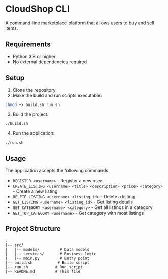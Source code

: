 # CloudShop CLI

A command-line marketplace platform that allows users to buy and sell items.

## Requirements

- Python 3.8 or higher
- No external dependencies required

## Setup

1. Clone the repository
2. Make the build and run scripts executable:

```bash
chmod +x build.sh run.sh
```
3. Build the project:

```bash
./build.sh
```
4. Run the application:
   
```bash
./run.sh
```

## Usage

The application accepts the following commands:

- `REGISTER <username>` - Register a new user
- `CREATE_LISTING <username> <title> <description> <price> <category>` - Create a new listing
- `DELETE_LISTING <username> <listing_id>` - Delete a listing
- `GET_LISTING <username> <listing_id>` - Get listing details
- `GET_CATEGORY <username> <category>` - Get all listings in a category
- `GET_TOP_CATEGORY <username>` - Get category with most listings

## Project Structure

```
.
|-- src/
|   |-- models/         # Data models
|   |-- services/       # Business logic
|   |-- main.py         # Entry point
|-- build.sh           # Build script
|-- run.sh            # Run script
|-- README.md         # This file
``` 